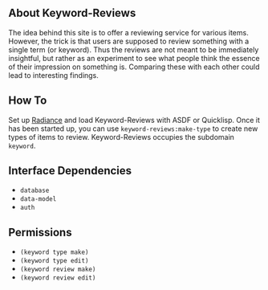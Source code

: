 About Keyword-Reviews
---------------------
The idea behind this site is to offer a reviewing service for various items. However, the trick is that users are supposed to review something with a single term (or keyword). Thus the reviews are not meant to be immediately insightful, but rather as an experiment to see what people think the essence of their impression on something is. Comparing these with each other could lead to interesting findings.

How To
------
Set up [Radiance](https://shinmera.com/project/Radiance) and load Keyword-Reviews with ASDF or Quicklisp. Once it has been started up, you can use `keyword-reviews:make-type` to create new types of items to review. Keyword-Reviews occupies the subdomain `keyword`.

Interface Dependencies
----------------------
* `database`
* `data-model`
* `auth`

Permissions
-----------
* `(keyword type make)`
* `(keyword type edit)`
* `(keyword review make)`
* `(keyword review edit)`
